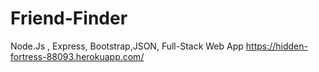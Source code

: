 # Friend-Finder
Node.Js , Express, Bootstrap,JSON, Full-Stack Web App
https://hidden-fortress-88093.herokuapp.com/
